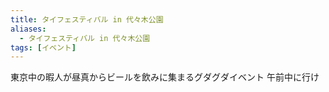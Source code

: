 ```yaml
---
title: タイフェスティバル in 代々木公園
aliases:
  - タイフェスティバル in 代々木公園
tags: [イベント]
---
```


東京中の暇人が昼真からビールを飲みに集まるグダグダイベント 午前中に行け